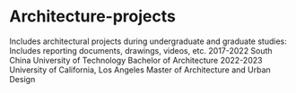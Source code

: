 # Architecture-projects
Includes architectural projects during undergraduate and graduate studies: Includes reporting documents, drawings, videos, etc. 2017-2022 South China University of Technology Bachelor of Architecture 2022-2023 University of California, Los Angeles Master of Architecture and Urban Design
